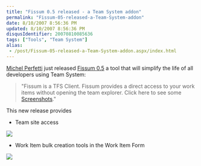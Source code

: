 ```yaml
---
title: "Fissum 0.5 released - a Team System addon"
permalink: "Fissum-05-released-a-Team-System-addon"
date: 8/10/2007 8:56:36 PM
updated: 8/10/2007 8:56:36 PM
disqusIdentifier: 20070810085636
tags: ["Tools", "Team System"]
alias:
 - /post/Fissum-05-released-a-Team-System-addon.aspx/index.html
---
```

[Michel Perfetti](http://www.techheadbrothers.com/Auteurs.aspx/michel-perfetti) just released [Fissum 0.5](http://www.codeplex.com/fissum/Release/ProjectReleases.aspx?ReleaseId=3464) a tool that will simplify the life of all developers using Team System:

> "Fissum is a TFS Client. Fissum provides a direct access to your work items without opening the team explorer. Click here to see some [Screenshots](http://www.codeplex.com/fissum/Wiki/View.aspx?title=Screenshots&referringTitle=Home)."
<!-- more -->

This new release provides

*   Team site access 

![](http://www.techheadbrothers.com/images/WindowsLiveWriter/Fissum0.5_A922/image_thumb_thumb.png)

*   Work Item bulk creation tools in the Work Item Form 

![](http://www.codeplex.com/fissum/Project/FileDownload.aspx?DownloadId=17170)
